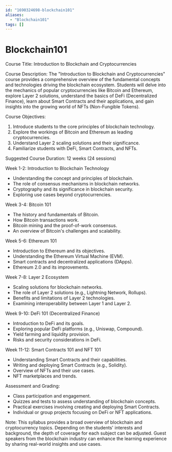 ```yaml
---
id: "1690324698-blockchain101"
aliases:
  - "Blockchain101"
tags: []
---
```


# Blockchain101

Course Title: Introduction to Blockchain and Cryptocurrencies

Course Description:
The "Introduction to Blockchain and Cryptocurrencies" course provides a comprehensive overview of the fundamental concepts and technologies driving the blockchain ecosystem. Students will delve into the mechanics of popular cryptocurrencies like Bitcoin and Ethereum, explore Layer 2 solutions, understand the basics of DeFi (Decentralized Finance), learn about Smart Contracts and their applications, and gain insights into the growing world of NFTs (Non-Fungible Tokens).

Course Objectives:
1. Introduce students to the core principles of blockchain technology.
2. Explore the workings of Bitcoin and Ethereum as leading cryptocurrencies.
3. Understand Layer 2 scaling solutions and their significance.
4. Familiarize students with DeFi, Smart Contracts, and NFTs.

Suggested Course Duration: 12 weeks (24 sessions)

Week 1-2: Introduction to Blockchain Technology
- Understanding the concept and principles of blockchain.
- The role of consensus mechanisms in blockchain networks.
- Cryptography and its significance in blockchain security.
- Exploring use cases beyond cryptocurrencies.

Week 3-4: Bitcoin 101
- The history and fundamentals of Bitcoin.
- How Bitcoin transactions work.
- Bitcoin mining and the proof-of-work consensus.
- An overview of Bitcoin's challenges and scalability.

Week 5-6: Ethereum 101
- Introduction to Ethereum and its objectives.
- Understanding the Ethereum Virtual Machine (EVM).
- Smart contracts and decentralized applications (DApps).
- Ethereum 2.0 and its improvements.

Week 7-8: Layer 2 Ecosystem
- Scaling solutions for blockchain networks.
- The role of Layer 2 solutions (e.g., Lightning Network, Rollups).
- Benefits and limitations of Layer 2 technologies.
- Examining interoperability between Layer 1 and Layer 2.

Week 9-10: DeFi 101 (Decentralized Finance)
- Introduction to DeFi and its goals.
- Exploring popular DeFi platforms (e.g., Uniswap, Compound).
- Yield farming and liquidity provision.
- Risks and security considerations in DeFi.

Week 11-12: Smart Contracts 101 and NFT 101
- Understanding Smart Contracts and their capabilities.
- Writing and deploying Smart Contracts (e.g., Solidity).
- Overview of NFTs and their use cases.
- NFT marketplaces and trends.

Assessment and Grading:
- Class participation and engagement.
- Quizzes and tests to assess understanding of blockchain concepts.
- Practical exercises involving creating and deploying Smart Contracts.
- Individual or group projects focusing on DeFi or NFT applications.

Note: This syllabus provides a broad overview of blockchain and cryptocurrency topics. Depending on the students' interests and background, the depth of coverage for each subject can be adjusted. Guest speakers from the blockchain industry can enhance the learning experience by sharing real-world insights and use cases.
